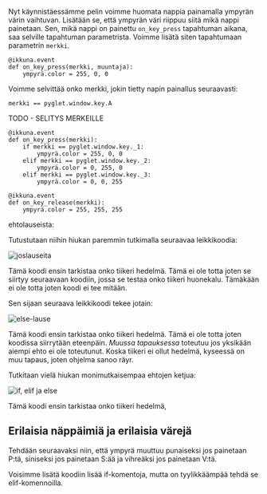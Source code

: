 Nyt käynnistäessämme pelin voimme huomata nappia painamalla ympyrän värin vaihtuvan. Lisätään se, että ympyrän väri riippuu siitä mikä nappi painetaan. Sen, mikä nappi on painettu `on_key_press` tapahtuman aikana, saa selville tapahtuman parametrista. Voimme lisätä siten tapahtumaan parametrin `merkki`.

```Python3
@ikkuna.event
def on_key_press(merkki, muuntaja):
	ympyrä.color = 255, 0, 0
```

Voimme selvittää onko merkki, jokin tietty napin painallus seuraavasti:
```Python3
merkki == pyglet.window.key.A
```
TODO - SELITYS MERKEILLE

```Python3
@ikkuna.event
def on_key_press(merkki):
	if merkki == pyglet.window.key._1:
		ympyrä.color = 255, 0, 0
	elif merkki == pyglet.window.key._2:
		ympyrä.color = 0, 255, 0
	elif merkki == pyglet.window.key._3:
		ympyrä.color = 0, 0, 255
```

```Python3
@ikkuna.event
def on_key_release(merkki):
	ympyrä.color = 255, 255, 255
```



ehtolauseista:

Tutustutaan niihin hiukan paremmin tutkimalla seuraavaa leikkikoodia:

![joslauseita](kuvat/pelkkäjos.png)

Tämä koodi ensin tarkistaa onko tiikeri hedelmä. Tämä ei ole totta joten se siirtyy seuraavaan koodiin, jossa se testaa onko tiikeri huonekalu. Tämäkään ei ole totta joten koodi ei tee mitään.

Sen sijaan seuraava leikkikoodi tekee jotain:

![else-lause](kuvat/muussatapauksessa.png)

Tämä koodi ensin tarkistaa onko tiikeri hedelmä. Tämä ei ole totta joten koodissa siirrytään eteenpäin. _Muussa tapauksessa_ toteutuu jos yksikään aiempi ehto ei ole toteutunut. Koska tiikeri ei ollut hedelmä, kyseessä on muu tapaus, joten ohjelma sanoo räyr.

Tutkitaan vielä hiukan monimutkaisempaa ehtojen ketjua:

![if, elif ja else](kuvat/kaikkiehdot)

Tämä koodi ensin tarkistaa onko tiikeri hedelmä, 




## Erilaisia näppäimiä ja erilaisia värejä

Tehdään seuraavaksi niin, että ympyrä muuttuu punaiseksi jos painetaan P:tä, siniseksi jos painetaan S:ää ja vihreäksi jos painetaan V:tä.

Voisimme lisätä koodiin lisää if-komentoja, mutta on tyylikkäämpää tehdä se elif-komennoilla. 